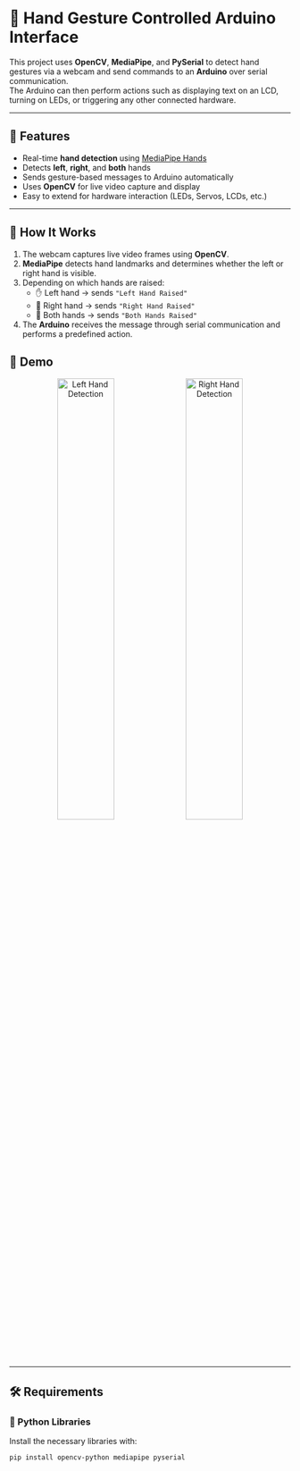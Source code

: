 # 🤖 Hand Gesture Controlled Arduino Interface

This project uses **OpenCV**, **MediaPipe**, and **PySerial** to detect hand gestures via a webcam and send commands to an **Arduino** over serial communication.  
The Arduino can then perform actions such as displaying text on an LCD, turning on LEDs, or triggering any other connected hardware.

---

## 🚀 Features
- Real-time **hand detection** using [MediaPipe Hands](https://developers.google.com/mediapipe/solutions/vision/hand_landmarker)  
- Detects **left**, **right**, and **both** hands  
- Sends gesture-based messages to Arduino automatically  
- Uses **OpenCV** for live video capture and display  
- Easy to extend for hardware interaction (LEDs, Servos, LCDs, etc.)

---

## 🧠 How It Works
1. The webcam captures live video frames using **OpenCV**.  
2. **MediaPipe** detects hand landmarks and determines whether the left or right hand is visible.  
3. Depending on which hands are raised:
   - ✋ Left hand → sends `"Left Hand Raised"`  
   - 🤚 Right hand → sends `"Right Hand Raised"`  
   - 🙌 Both hands → sends `"Both Hands Raised"`  
4. The **Arduino** receives the message through serial communication and performs a predefined action.


## 📸 Demo

<p align="center">
  <img src="images/Screenshot from 2025-10-26 10-38-47.png" alt="Left Hand Detection" width="45%">
  <img src="images/Screenshot from 2025-10-26 10-39-00.png" alt="Right Hand Detection" width="45%">
</p>



---

## 🛠️ Requirements

### 🧩 Python Libraries
Install the necessary libraries with:

```bash
pip install opencv-python mediapipe pyserial


